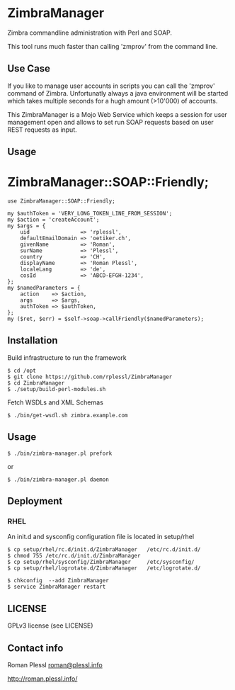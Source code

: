 ZimbraManager
=============
Zimbra commandline administration with Perl and SOAP. 

This tool runs much faster than calling 'zmprov' from the command line.

Use Case
--------
If you like to manage user accounts in scripts you can call the 'zmprov'
command of Zimbra. Unfortunatly always a java environment will be started
which takes multiple seconds for a hugh amount (>10'000) of accounts.

This ZimbraManager is a Mojo Web Service which keeps a session for user
management open and allows to set run SOAP requests based on user REST
requests as input.

Usage
-----

# ZimbraManager::SOAP::Friendly;

    use ZimbraManager::SOAP::Friendly;

    my $authToken = 'VERY_LONG_TOKEN_LINE_FROM_SESSION';
    my $action = 'createAccount';
    my $args = {
        uid                => 'rplessl',
        defaultEmailDomain => 'oetiker.ch',
        givenName          => 'Roman',
        surName            => 'Plessl',
        country            => 'CH',
        displayName        => 'Roman Plessl',
        localeLang         => 'de',
        cosId              => 'ABCD-EFGH-1234',
    };
    my $namedParameters = {
        action    => $action,
        args      => $args,
        authToken => $authToken,
    };
    my ($ret, $err) = $self->soap->callFriendly($namedParameters);


Installation
------------
Build infrastructure to run the framework

    $ cd /opt
    $ git clone https://github.com/rplessl/ZimbraManager
    $ cd ZimbraManager
    $ ./setup/build-perl-modules.sh

Fetch WSDLs and XML Schemas

    $ ./bin/get-wsdl.sh zimbra.example.com

Usage
----- 

    $ ./bin/zimbra-manager.pl prefork

or 

    $ ./bin/zimbra-manager.pl daemon


Deployment
----------
### RHEL

An init.d and sysconfig configuration file is located in setup/rhel

    $ cp setup/rhel/rc.d/init.d/ZimbraManager   /etc/rc.d/init.d/
    $ chmod 755 /etc/rc.d/init.d/ZimbraManager
    $ cp setup/rhel/sysconfig/ZimbraManager     /etc/sysconfig/
    $ cp setup/rhel/logrotate.d/ZimbraManager   /etc/logrotate.d/

    $ chkconfig  --add ZimbraManager
    $ service ZimbraManager restart


LICENSE
--------
GPLv3 license (see LICENSE)

Contact info
------------
Roman Plessl <roman@plessl.info>

http://roman.plessl.info/
